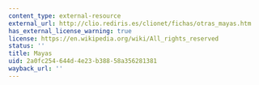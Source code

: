 ```yaml
---
content_type: external-resource
external_url: http://clio.rediris.es/clionet/fichas/otras_mayas.htm
has_external_license_warning: true
license: https://en.wikipedia.org/wiki/All_rights_reserved
status: ''
title: Mayas
uid: 2a0fc254-644d-4e23-b388-58a356281381
wayback_url: ''
---
```

